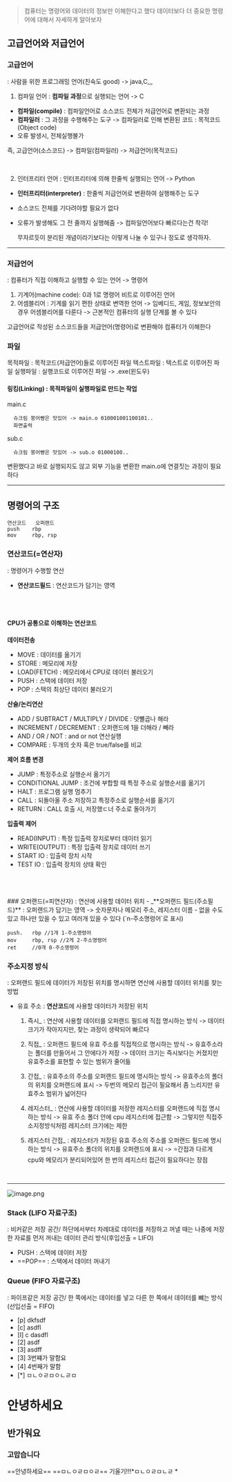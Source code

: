 
> 컴퓨터는 명령어와 데이터의 정보만 이해한다고 했다 데이터보다 더 중요한 명령어에 대해서 자세하게 알아보자

## 고급언어와 저급언어
### 고급언어
: 사람을 위한 프로그래밍 언어(친숙도 good) -> java,C,,,


1. 컴파일 언어 : **컴파일 과정**으로 실행되는 언어 -> C

-  **컴파일(compile)** : 컴파일언어로 소스코드 전체가 저급언어로 변환되는 과정
-  **컴파일러** : 그 과정을 수행해주는 도구 -> 컴파일러로 인해 변환된 코드 : 목적코드(Object code)
- 오류 발생시, 전체실행불가

즉, 고급언어(소스코드) -> 컴파일(컴파일러) -> 저급언어(목적코드)

<br>


2. 인터프리터 언어 : 인터프리터에 의해 한줄씩 실행되는 언어 -> Python
- **인터프리터(interpreter)** : 한줄씩 저급언어로 변환하여 실행해주는 도구
- 소스코드 전체를 기다려야할 필요가 없다
- 오류가 발생해도 그 전 줄까지 실행해줌 -> 컴파일언어보다 빠르다는건 착각!

	무자르듯이 분리된 개념이라기보다는 이렇게 나눌 수 있구나 정도로 생각하자.




 ----
### 저급언어
: 컴퓨터가 직접 이해하고 실행할 수 있는 언어 -> 명령어



1. 기계어(machine code): 0과 1로 명령어 비트로 이루어진 언어
2. 어셈블리어 : 기계를 읽기 편한 상태로 변역한 언어
	-> 임베디드, 게임, 정보보안의 경우 어셈블리어를 다룬다
	-> 근본적인 컴퓨터의 실행 단계를 볼 수 있다

고급언어로 작성된 소스코드들을 저급언어(명령어)로 변환해야 컴퓨터가 이해한다



### 파일
목적파일 : 목적코드(저급언어)들로 이루어진 파일
텍스트파일 : 텍스트로 이루어진 파일
실행파일 : 실행코드로 이루어진 파일 -> .exe(윈도우)



#### 링킹(Linking) : 목적파일이 실행파일로 만드는 작업
  main.c 

      슈크림 붕어빵은 맛있어 -> main.o 010001001100101..
      화면출력

  sub.c

      슈크림 붕어빵은 맛있어 -> sub.o 01000100..

   변환했다고 바로 실행되지도 않고 외부 기능을 변환한 main.o에 연결짓는 과정이 필요하다
   <br>


---
## 명령어의 구조
```
연산코드   오퍼랜드
push	rbp
mov		rbp, rsp
```


### 연산코드(=연산자)
: 명령어가 수행할 연산
- **연산코드필드** : 연산코드가 담기는 영역

<br>
<br>

#### CPU가 공통으로 이해하는 연산코드
**데이터전송**
- MOVE : 데이터를 옮기기
- STORE : 메모리에 저장
- LOAD(FETCH) : 메모리에서 CPU로 데이터 불러오기
- PUSH : 스택에 데이터 저장
- POP : 스택의 최상단 데이터 불러오기

 **산술/논리연산**
- ADD / SUBTRACT /  MULTIPLY / DIVIDE : 덧뺼곱나 해라
- INCREMENT / DECREMENT : 오퍼랜드에 1을 더해라 / 빼라
- AND / OR / NOT : and or not 연산실행
- COMPARE : 두개의 숫자 혹은 true/false를 비교

**제어 흐름 변경**
- JUMP : 특정주소로 실행순서 옮기기
- CONDITIONAL JUMP :  조건에 부합할 때 특정 주소로 실행순서를 옮기기
- HALT : 프로그램 실행 멈추기
- CALL : 되돌아올 주소 저장하고 특정주소로 실행순서를 옮기기
- RETURN : CALL 호출 시, 저장했ㄷ너 주소로 돌아가기

**입출력 제어**
- READ(INPUT) : 특정 입출력 장치로부터 데이터 읽기
- WRITE(OUTPUT) : 특정 입출력 장치로 데이터 쓰기
- START IO : 입출력 장치 시작
- TEST IO : 입출력 장치의 상태 확인
<br>
<br>
<br>
### 오퍼랜드(=피연산자)
: 연산에 사용할 데이터 위치
- _**오퍼랜드 필드(주소필드)** : 오퍼랜드가 담기는 영역 -> 숫자문자나 메모리 주소, 레지스터 이름
- 없을 수도 있고 하나만 있을 수 있고 여러개 있을 수 있다 (`n-주소명령어`로 표시)

```
push.   rbp //1개 1-주소명령어
mov	    rbp, rsp //2게 2-주소명령어
ret	    //0개 0-주소명령어
```



### 주소지정 방식
: 오퍼랜드 필드에 데이터가 저장된 위치를 명시하면 연산에 사용할 데이터 위치를 찾는 방법
 - 유효 주소 : **연산코드**에 사용할 데이터가 저장된 위치
 
   1. 즉시_ : 연산에 사용할 데이터를 오퍼랜드 필드에 직접 명시하는 방식
	   -> 데이터 크기가 작아지지만, 찾는 과정이 생략되어 빠르다
   
   2. 직접_ : 오퍼랜드 필드에 유효 주소를 직접적으로 명시하는 방식
	   -> 유효주소라는 폴더를 만들어서 그 안에다가 저장
	   -> 데이터 크기는 즉시보다는 커졌지만 유효주소를 표현할 수 있는 범위가 줄어듦

   3. 간접_ : 유효주소의 주소를 오퍼랜드 필드에 명시하는 방식
	   -> 유효주소의 폴더의 위치를 오퍼랜드에 표시
	   -> 두번의 메모리 접근이 필요해서 좀 느리지만 유효주소 범위가 넓어진다

   4. 레지스터_ : 연산에 사용할 데이터를 저장한 레지스터를 오퍼랜드에 직접 명시하는 방식
	   -> 유효 주소 폴더 안에 cpu 레지스터에 접근함
	   -> 그렇지만 직접주소지정방식처럼 레지스터 크기에는 제한

   5. 레지스터 간접_ : 레지스터가 저장된 유효 주소의 주소를 오퍼랜드 필드에 명시하는 방식
	   -> 유효주소 폴더의 위치를 오퍼랜드에 표시
	   -> ⭐️간접과 다르게 cpu와 메모리가 분리되어있어 한 번의 레지스터 접근이 필요하다는 장점 
<br>





---
![image.png](https://velog.velcdn.com/images/bineer0826/post/0d66ab53-80e6-44bd-a73c-a683816fc9a8/image.png)


### Stack (LIFO 자료구조)
: 비커같은 저장 공간/ 하단에서부터 차례대로 데이터를 저장하고 꺼낼 때는 나중에 저장한 자료를 먼저 꺼내는 데이터 관리 방식(후입선출 = LIFO)

- PUSH : 스택에 데이터 저장
- ==POP== : 스택에서 데이터 꺼내기



### Queue (FIFO 자료구조)
: 파이프같은 저장 공간/ 한 쪽에서는 데이터를 넣고 다른 한 쪽에서 데이터를 뺴는 방식(선입선출 = FIFO)


- [p] dkfsdf
- [c] asdfl
- [I] c dasdfl
- [2] asdf
- [3] asdff
- [3] 3번쨰가 말함요
- [4] 4번째가 말함
- [*] ㅁㄴㅇㄹㅁㅇㄴㄹㅁ


# 안녕하세요
## 반가워요
### 고맙습니다
==안녕하세요== ==ㅁㄴㅇㄹㅁㅇㄹ==
기울기!!!*ㅁㄴㅇㄹㅁㄴㄹ
*
